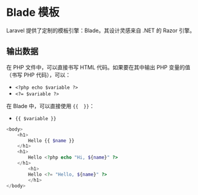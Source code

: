# Blade 模板

Laravel 提供了定制的模板引擎：Blade。其设计灵感来自 .NET 的 Razor 引擎。

## 输出数据

在 PHP 文件中，可以直接书写 HTML 代码。如果要在其中输出 PHP 变量的值（书写 PHP 代码），可以：

* `<?php echo $variable ?>`
* `<?= $variable ?>`

在 Blade 中，可以直接使用 `{{  }}`：

* `{{ $variable }}`

```php
<body>
    <h1>
        Hello {{ $name }}
    </h1>
    <h1>
        Hello <?php echo "Hi, ${name}" ?>
    </h1>
        <h1>
        Hello <?= "Hello, ${name}" ?>
        </h1>
</body>
```
